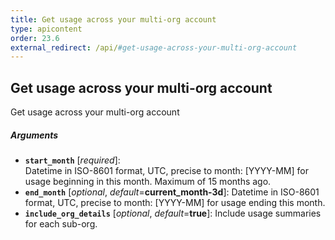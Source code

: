 ```yaml
---
title: Get usage across your multi-org account
type: apicontent
order: 23.6
external_redirect: /api/#get-usage-across-your-multi-org-account
---
```


## Get usage across your multi-org account

Get usage across your multi-org account

##### Arguments
* **`start_month`** [*required*]:  
    Datetime in ISO-8601 format, UTC, precise to month: [YYYY-MM] for usage beginning in this month. Maximum of 15 months ago.
* **`end_month`** [*optional*, *default*=**current_month-3d**]:
    Datetime in ISO-8601 format, UTC, precise to month: [YYYY-MM] for usage ending this month.
* **`include_org_details`** [*optional*, *default*=**true**]:
    Include usage summaries for each sub-org.
